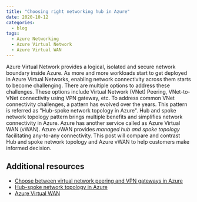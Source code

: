 ```yaml
---
title: "Choosing right networking hub in Azure"
date: 2020-10-12
categories:
  - blog
tags:
  - Azure Networking
  - Azure Virtual Network
  - Azure Virtual WAN
---
```


Azure Virtual Network provides a logical, isolated and secure network boundary inside Azure. As more and more workloads start to get deployed in Azure Virtual Networks, enabling network connectivity across them starts to become challenging. There are multiple options to address these challenges. These options include Virtual Network (VNet) Peering, VNet-to-VNet connectivity using VPN gateway, etc. To address common VNet connectivity challenges, a pattern has evolved over the years. This pattern is referred as "Hub-spoke network topology in Azure". Hub and spoke network topology pattern brings multiple benefits and simplifies network connectivity in Azure. Azure has another service called as Azure Virtual WAN (vWAN). Azure vWAN provides *managed hub and spoke topology* facilitating any-to-any connectivity. This post will compare and contrast Hub and spoke network topology and Azure vWAN to help customers make informed decision. 

## Additional resources

* [Choose between virtual network peering and VPN gateways in Azure](https://docs.microsoft.com/en-us/azure/architecture/reference-architectures/hybrid-networking/vnet-peering)
* [Hub-spoke network topology in Azure](https://docs.microsoft.com/en-us/azure/architecture/reference-architectures/hybrid-networking/hub-spoke)
* [Azure Virtual WAN](https://azure.microsoft.com/en-gb/services/virtual-wan/)